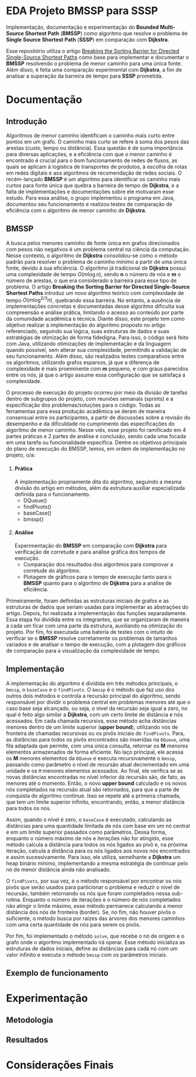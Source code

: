 # EDA Projeto BMSSP para SSSP
  Implementação, documentação e experimentação do **Bounded Multi-Source Shortest Path** (**BMSSP**) como algoritmo que resolve o problema de **Single Source Shortest Path** (**SSSP**) em comparação com **Dijkstra**.

  Esse repositório utiliza o artigo [Breaking the Sorting Barrier for Directed Single-Source Shortest Paths](https://arxiv.org/abs/2504.17033) como base para implementar e documentar o **BMSSP** resolvendo o problema de menor caminho para uma única fonte. Além disso, é feita uma comparação experimental com **Dijkstra**, a fim de analisar a superação da barreira de tempo para **SSSP** prometida.

# Documentação

## Introdução
  Algoritmos de menor caminho identificam o caminho mais curto entre pontos em um grafo. O caminho mais curto se refere à soma dos pesos das arestas (custo, tempo ou distância). Essa questão é de suma importância para diversas aplicações, e a eficiência com que o menor caminho é encontrado é crucial para o bom funcionamento de redes de fluxos,  as quais se aplicam à logística de transportes de produtos, à escolha de rotas em redes digitais e aos algoritmos de recomendação de redes sociais. O recém-lançado **BMSSP** é um algoritmo para identificar os caminho mais curtos para fonte única que quebra a barreira de tempo de **Dijkstra**, e a falta de implementações e documentações sobre ele motivaram esse estudo. Para essa análise, o grupo implementou o programa em Java, documentou seu funcionamento e realizou testes de comparação de eficiência com o algoritmo de menor caminho de **Dijkstra**. 

## BMSSP
  A busca pelos menores caminho de fonte única em grafos direcionados com pesos não negativos é um problema central na ciência da computação. Nesse contexto, o algoritmo de **Dijkstra** consolidou-se como o método padrão para resolver o problema de caminho mínimo a partir de uma única fonte, devido à sua eficiência. 
  O algoritmo já tradicional de **Dijkstra** possui uma complexidade de tempo $O(m\log n)$, sendo **n** o número de nós e **m** o número de arestas, o que era considerado a barreira para esse tipo de problema. O artigo **Breaking the Sorting Barrier for Directed Single-Source Shortest Paths** introduz um novo algoritmo teórico com complexidade de tempo $O(m\log^{2/3}n)$, quebrando essa barreira. No entanto, a ausência de implementações concretas e documentadas desse algoritmo dificulta sua compreensão e análise prática, limitando o acesso ao conteúdo por parte da comunidade acadêmica e técnica.
  Diante disso, este projeto tem como objetivo realizar a implementação do algoritmo proposto no artigo referenciado, seguindo sua lógica, suas estruturas de dados e suas estratégias de otimização de forma fidedigna. Para isso, o código será feito com Java, utilizando otimizações de implementação e da linguagem quando possível, sem alterar sua complexidade, permitindo a validação de seu funcionamento. Além disso, são realizados testes comparativos entre os algoritmos, utilizando grafos esparsos, já que a diferença de complexidade é mais proeminente com **m** pequeno, e com graus parecidos entre os nós, já que o artigo assume essa configuração que se satisfaça a complexidade.

  O processo de execução do projeto ocorreu por meio da divisão de tarefas dentro de subgrupos do projeto, com reuniões semanais (sprints) e a especificação dos problemas/soluções para o código. Todas as ferramentas para essa produção acadêmica se deram de maneira consensual entre os participantes, a partir de discussões sobre a revisão do desempenho e da dificuldade no cumprimento das especificações do algoritmo de menor caminho.
  Nesse viés, esse projeto foi ramificado em 4 partes práticas e 2 partes de análise e conclusão, sendo cada uma focada em uma tarefa ou funcionalidade específica. Dentre os  objetivos principais do plano de execução do BMSSP, temos, em ordem de implementação no projeto, o/a: 
  1. #### Prática
      A implementação propriamente dita do algoritmo, seguindo a mesma divisão do artigo em métodos, além da estrutura auxiliar especializada definida para o funcionamento.
        - DQueue()
        - findPivots()
        - baseCase()
        - bmssp()
  2. #### Análise
      Experimentação do **BMSSP** em comparação com **Dijkstra** para verificação de corretude e para análise gráfica dos tempos de execução.
        - Comparação dos resultados dos algoritmos para comprovar a corretude do algoritmo. 
        - Plotagem de gráficos para o tempo de execução tanto para o **BMSSP** quanto para o algoritmo de **Dijkstra** para a análise de eficiência.

  Primeiramente, foram definidas as estruturas iniciais de grafos e as estruturas de dados que seriam usadas para implementar as abstrações do artigo. Depois, foi realizada a implementação das funções separadamente. Essa etapa foi dividida entre os integrantes, que se organizaram de maneira a cada um ficar com uma parte da estrutura, auxiliando na otimização do projeto. 
  Por fim, foi executada uma bateria de testes com o intuito de verificar se o **BMSSP** resolve corretamente os problemas de tamanhos variados e de analisar o tempo de execução, com a plotagem dos gráficos de comparação para a visualização da complexidade de tempo.

## Implementação

  A implementação do algoritmo é dividida em três métodos principais, o `bmssp`, o `baseCase` e o `findPivots`. O `bmssp` é o método que faz uso dos outros dois métodos e controla a recursão principal do algoritmo, sendo responsável por dividir o problema central em problemas menores até que o caso base seja alcançado, ou seja, o nível da recursão seja igual a zero, no qual é feito algo similar a **Dijkstra**, com um certo limite de distância e nós acessados. Em cada chamada recursiva, esse método acha distâncias menores dentro de um limite superior (**upper bound**), utilizando nós de fronteira de chamadas recursivas ou os pivôs iniciais do `findPivots`. Para, as distâncias para todos os pivôs encontrados são inseridas na `DQueue`, uma fila adaptada que permite, com uma única consulta, retornar os **M** menores elementos armazenados de forma eficiente. No laço principal, ele acessa os **M** menores elementos da `DQueue` e executa recursivamente o `bmssp`, passando como parâmetro o nível de recursão atual decrementado em uma unidade e os `M` menores elementos acessados. Ao final, ele verifica se as novas distâncias encontradas no nível inferior da recursão são, de fato, as menores até o momento. Então, o novo **upper bound** calculado e os novos nós completados na recursão atual são retornados, para que a parte de conquista do algoritmo continue. Isso se repete até a primeira chamada, que tem um limite superior infinito, encontrando, então, a menor distância para todos os nós. 
  
  Assim, quando o nível é zero, o `baseCase` é executado, calculando as distâncias para uma quantidade limitada de nós com base em um nó central e em um limite superior passados como parâmetros. Dessa forma, enquanto o número máximo de nós e iterações não for atingido, esse método calcula a distância para todos os nós ligados ao pivô e, na próxima iteração, calcula a distância para os nós ligados aos novos nós encontrados e assim sucessivamente. Para isso, ele utiliza, semelhante a **Dijkstra** um heap binário mínimo, implementando a mesma estratégia de continuar pelo nó de menor distância ainda não analisado.
  
  O `findPivots`, por sua vez, é o método responsável por encontrar os nós pivôs que serão usados para particionar o problema e reduzir o nível de recursão, também retornando os nós que foram completados nessa sub-rotina. Enquanto o número de iterações e o número de nós completados não atingir o limite máximo, esse método permanece calculando a menor distância dos nós de fronteira (border). Se, no fim, não houver pivôs o suficiente, o método busca por raízes das árvores dos menores caminhos com uma certa quantidade de nós para serem os pivôs. 
  
  Por fim, foi implementado o método `solve`, que recebe o nó de origem e o grafo onde o algoritmo implementado irá operar. Esse método inicializa as estruturas de dados iniciais, define as distâncias para cada nó com um valor infinito e executa o método `bmssp` com os parâmetros iniciais. 

## Exemplo de funcionamento

# Experimentação

## Metodologia

## Resultados

# Considerações Finais
